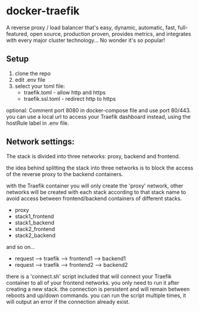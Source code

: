 # docker-traefik
A reverse proxy / load balancer that's easy, dynamic, automatic, fast,
full-featured, open source, production proven, provides metrics,
and integrates with every major cluster technology... No wonder it's so popular!

## Setup
1. clone the repo
2. edit .env file
3. select your toml file:
   - traefik.toml - allow http and https
   - traefik.ssl.toml - redirect http to https 

optional:
Comment port 8080 in docker-compose file and use port 80/443.
you can use a local url to access your Traefik dashboard instead,
using the hostRule label in .env file.

## Network settings:
The stack is divided into three networks: proxy, backend and frontend.

the idea behind splitting the stack into three networks
is to block the access of the reverse proxy to the backend containers.

with the Traefik container you will only create the 'proxy' network,
other networks will be created with each stack according to that stack name
to avoid access between frontend/backend containers of different stacks.

- proxy
- stack1_frontend
- stack1_backend
- stack2_frontend
- stack2_backend

and so on...

- request --> traefik --> frontend1 --> backend1
- request --> traefik --> frontend2 --> backend2

there is a 'connect.sh' script included that will connect your Traefik container to all of your
frontend networks. you only need to run it after creating a new stack.
the connection is persistent and will remain between reboots and up/down commands.
you can run the script multiple times, it will output an error if the connection already exist. 
